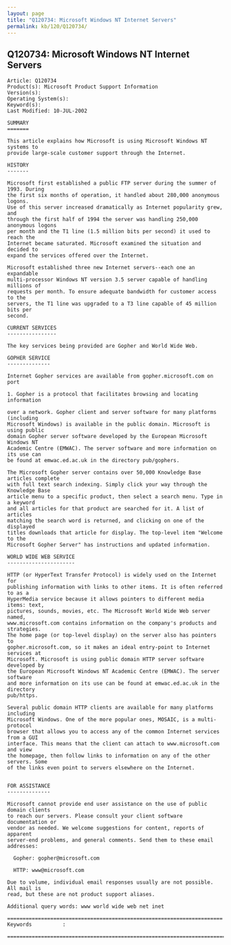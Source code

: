 ```yaml
---
layout: page
title: "Q120734: Microsoft Windows NT Internet Servers"
permalink: kb/120/Q120734/
---
```


## Q120734: Microsoft Windows NT Internet Servers

	Article: Q120734
	Product(s): Microsoft Product Support Information
	Version(s): 
	Operating System(s): 
	Keyword(s): 
	Last Modified: 10-JUL-2002
	
	SUMMARY
	=======
	
	This article explains how Microsoft is using Microsoft Windows NT systems to
	provide large-scale customer support through the Internet.
	
	HISTORY
	-------
	
	Microsoft first established a public FTP server during the summer of 1993. During
	the first six months of operation, it handled about 280,000 anonymous logons.
	Use of this server increased dramatically as Internet popularity grew, and
	through the first half of 1994 the server was handling 250,000 anonymous logons
	per month and the T1 line (1.5 million bits per second) it used to reach the
	Internet became saturated. Microsoft examined the situation and decided to
	expand the services offered over the Internet.
	
	Microsoft established three new Internet servers--each one an expandable
	multi-processor Windows NT version 3.5 server capable of handling millions of
	requests per month. To ensure adequate bandwidth for customer access to the
	servers, the T1 line was upgraded to a T3 line capable of 45 million bits per
	second.
	
	CURRENT SERVICES
	----------------
	
	The key services being provided are Gopher and World Wide Web.
	
	GOPHER SERVICE
	--------------
	
	Internet Gopher services are available from gopher.microsoft.com on port
	
	1. Gopher is a protocol that facilitates browsing and locating information
	
	over a network. Gopher client and server software for many platforms (including
	Microsoft Windows) is available in the public domain. Microsoft is using public
	domain Gopher server software developed by the European Microsoft Windows NT
	Academic Centre (EMWAC). The server software and more information on its use can
	be found at emwac.ed.ac.uk in the directory pub/gophers.
	
	The Microsoft Gopher server contains over 50,000 Knowledge Base articles complete
	with full text search indexing. Simply click your way through the Knowledge Base
	article menu to a specific product, then select a search menu. Type in a keyword
	and all articles for that product are searched for it. A list of articles
	matching the search word is returned, and clicking on one of the displayed
	titles downloads that article for display. The top-level item "Welcome to the
	Microsoft Gopher Server" has instructions and updated information.
	
	WORLD WIDE WEB SERVICE
	----------------------
	
	HTTP (or HyperText Transfer Protocol) is widely used on the Internet for
	publishing information with links to other items. It is often referred to as a
	HyperMedia service because it allows pointers to different media items: text,
	pictures, sounds, movies, etc. The Microsoft World Wide Web server named,
	www.microsoft.com contains information on the company's products and strategies.
	The home page (or top-level display) on the server also has pointers to
	gopher.microsoft.com, so it makes an ideal entry-point to Internet services at
	Microsoft. Microsoft is using public domain HTTP server software developed by
	the European Microsoft Windows NT Academic Centre (EMWAC). The server software
	and more information on its use can be found at emwac.ed.ac.uk in the directory
	pub/https.
	
	Several public domain HTTP clients are available for many platforms including
	Microsoft Windows. One of the more popular ones, MOSAIC, is a multi-protocol
	browser that allows you to access any of the common Internet services from a GUI
	interface. This means that the client can attach to www.microsoft.com and view
	the homepage, then follow links to information on any of the other servers. Some
	of the links even point to servers elsewhere on the Internet.
	
	
	FOR ASSISTANCE
	--------------
	
	Microsoft cannot provide end user assistance on the use of public domain clients
	to reach our servers. Please consult your client software documentation or
	vendor as needed. We welcome suggestions for content, reports of apparent
	server-end problems, and general comments. Send them to these email addresses:
	
	  Gopher: gopher@microsoft.com
	
	  HTTP: www@microsoft.com
	
	Due to volume, individual email responses usually are not possible. All mail is
	read, but these are not product support aliases.
	
	Additional query words: www world wide web net inet
	
	======================================================================
	Keywords          :  
	
	=============================================================================
	
